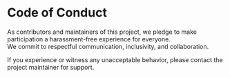 # Code of Conduct

As contributors and maintainers of this project, we pledge to make participation a harassment-free experience for everyone.  
We commit to respectful communication, inclusivity, and collaboration.

If you experience or witness any unacceptable behavior, please contact the project maintainer for support.

